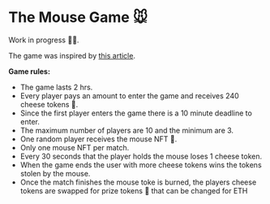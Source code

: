 # The Mouse Game 🐭

Work in progress 👷‍♂️.

The game was inspired by [this article](https://beincrypto.com/learn/web3-project-ideas/).

**Game rules:**

- The game lasts 2 hrs.
- Every player pays an amount to enter the game and receives 240 cheese tokens 🧀.
- Since the first player enters the game there is a 10 minute deadline to enter.
- The maximum number of players are 10 and the minimum are 3.
- One random player receives the mouse NFT 🐁.
- Only one mouse NFT per match.
- Every 30 seconds that the player holds the mouse loses 1 cheese token.
- When the game ends the user with more cheese tokens wins the tokens stolen by the mouse.
- Once the match finishes the mouse toke is burned, the players cheese tokens are swapped for prize tokens 🤑 that can be changed for ETH
